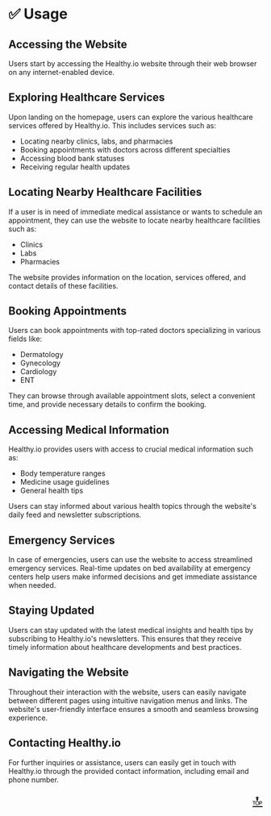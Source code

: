 # ✅ Usage

## Accessing the Website

Users start by accessing the Healthy.io website through their web browser on any internet-enabled device.

## Exploring Healthcare Services

Upon landing on the homepage, users can explore the various healthcare services offered by Healthy.io. This includes services such as:
- Locating nearby clinics, labs, and pharmacies
- Booking appointments with doctors across different specialties
- Accessing blood bank statuses
- Receiving regular health updates

## Locating Nearby Healthcare Facilities

If a user is in need of immediate medical assistance or wants to schedule an appointment, they can use the website to locate nearby healthcare facilities such as:
- Clinics
- Labs
- Pharmacies

The website provides information on the location, services offered, and contact details of these facilities.

## Booking Appointments

Users can book appointments with top-rated doctors specializing in various fields like:
- Dermatology
- Gynecology
- Cardiology
- ENT

They can browse through available appointment slots, select a convenient time, and provide necessary details to confirm the booking.

## Accessing Medical Information

Healthy.io provides users with access to crucial medical information such as:
- Body temperature ranges
- Medicine usage guidelines
- General health tips

Users can stay informed about various health topics through the website's daily feed and newsletter subscriptions.

## Emergency Services

In case of emergencies, users can use the website to access streamlined emergency services. Real-time updates on bed availability at emergency centers help users make informed decisions and get immediate assistance when needed.

## Staying Updated

Users can stay updated with the latest medical insights and health tips by subscribing to Healthy.io's newsletters. This ensures that they receive timely information about healthcare developments and best practices.

## Navigating the Website

Throughout their interaction with the website, users can easily navigate between different pages using intuitive navigation menus and links. The website's user-friendly interface ensures a smooth and seamless browsing experience.

## Contacting Healthy.io

For further inquiries or assistance, users can easily get in touch with Healthy.io through the provided contact information, including email and phone number.

<p align="right"><a href="#top" style="font-size: 29px;">🔝</a></p>